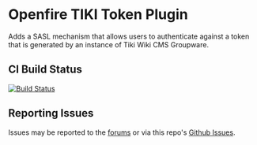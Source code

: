 # Openfire TIKI Token Plugin

Adds a SASL mechanism that allows users to authenticate against a token that is generated by an instance of Tiki Wiki CMS Groupware.

## CI Build Status

[![Build Status](https://github.com/igniterealtime/openfire-tikitoken-plugin/workflows/Java%20CI/badge.svg)](https://github.com/igniterealtime/openfire-tikitoken-plugin/actions)

## Reporting Issues

Issues may be reported to the [forums](https://discourse.igniterealtime.org) or via this repo's [Github Issues](https://github.com/igniterealtime/openfire-tikitoken-plugin).
